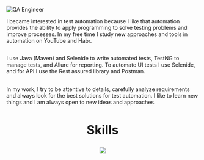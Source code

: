 
![QA Engineer ](https://github.com/user-attachments/assets/6f8f7640-32b8-4027-9722-eb4eb9c97a91)



I became interested in test automation because I like that automation provides the ability to apply programming to solve testing problems and improve processes. 
In my free time I study new approaches and tools in automation on YouTube and Habr.
##
I use Java (Maven) and Selenide to write automated tests, TestNG to manage tests, and Allure for reporting. 
To automate UI tests I use Selenide, and for API I use the Rest assured library and Postman.
##
In my work, I try to be attentive to details, carefully analyze requirements and always look for the best solutions for test automation. 
I like to learn new things and I am always open to new ideas and approaches.


<h2 align="center" style="font-size: 32px;">Skills</h2>
<p align="center">
  <a href="https://skillicons.dev">
    <img src="https://skillicons.dev/icons?i=idea,java,maven,selenium,jenkins,postgresql,github,stackoverflow,windows,ableton,&perline=10" />
  </a>
</p>

##
